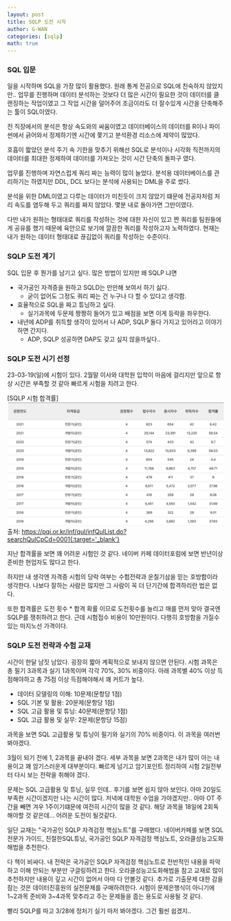 ```yaml
---
layout: post
title: SQLP 도전 시작
author: G-WAN
categories: [sqlp]
math: true
---
```


### SQL 입문
일을 시작하며 SQL을 가장 많이 활용했다.
원래 통계 전공으로 SQL에 친숙하지 않았지만..
업무를 진행하며 데이터 분석하는 것보다 더 많은 시간이 필요한 것이 데이터를 클랜징하는 작업이였고
그 작업 시간을 덜어주어 조금이라도 더 잘수있게 시간을 단축해주는 툴이 SQL이였다.

전 직장에서의 분석은 항상 속도와의 싸움이였고
데이터베이스의 데이터를 R이나 파이썬에서 긁어와서 정제하기엔
시간에 쫓기고 분석환경 리소스에 제약이 많았다.

호흡이 짧았던 분석 주기 속 기한을 맞추기 위해선
SQL로 분석이나 시각화 직전까지의 데이터를 최대한 정제하여 데이터를 가져오는 것이 시간 단축의 돌파구 였다.

업무를 진행하며 자연스럽게 쿼리 짜는 능력이 많이 늘었다.
분석용 데이터베이스를 관리하기는 하였지만 DDL, DCL 보다는 분석에 사용되는 DML을 주로 썼다.

분석을 위한 DML이였고 다루는 데이터가 미친듯이 크지 않았기 떄문에 
전공자처럼 처리 속도를 염두해 두고 쿼리를 짜지 않았다. 몇분 내로 돌아가면 그만이였다.

다만 내가 원하는 형태대로 쿼리를 작성하는 것에 대한 자신이 있고
짠 쿼리를 팀원들에게 공유를 했기 때문에 육안으로 보기에 깔끔한 쿼리를 작성하고자 노력하였다.
현재는 내가 원하는 데이터 형태대로 끊김없이 쿼리를 작성하는 수준이다.


### SQLP 도전 계기
SQL 입문 후 뭔가를 남기고 싶다.
많은 방법이 있지만 왜 SQLP 냐면
- 국가공인 자격증을 원하고 SQLD는 만만해 보여서 하기 싫다.
    - 굳이 없어도 그정도 쿼리 짜는 건 누구나 다 할 수 있다고 생각함.
- 효율적으로 SQL을 짜고 튜닝하고 싶다.
    - 실기과목에 두문제 짱짱히 들어가 있고 배점을 보면 이게 등락을 좌우한다.
- 내년에 ADP를 취득할 생각이 있어서 나 ADP, SQLP 둘다 가지고 있어라고 이야기하면 간지다.
    - ADP, SQLP 성공하면 DAP도 갖고 싶지 않을까싶다..


### SQLP 도전 시기 선정
23-03-19(일)에 시험이 있다.
2월말 이사와 대학원 입학이 마음에 걸리지만 앞으로 항상 시간은 부족할 것 같아 빠르게 시험을 치려고 한다.

[SQLP 시험 합격률]
![passrate](/img/sqlp-2023-02-22-1.png)
출처: https://pqi.or.kr/inf/qul/infQulList.do?searchQulCpCd=0001{:target='_blank'}

지난 합격률을 보면 꽤 어려운 시험인 것 같다.
네이버 카페 데이터포럼에 보면 반년이상 준비한 현업자도 많다고 한다.

하지만 내 생각엔 자격증 시험의 당락 여부는 수험전략과 운칠기삼을 믿는 호방함이라 생각한다.
나보다 잘하는 사람은 많지만 그 사람이 꼭 더 단기간에 합격하리란 법은 없다.

또한 합격률은 도전 횟수 * 합격 확률 이므로 도전횟수를 늘리고 매를 먼저 맞아 결국엔 SQLP를 쟁취하려고 한다.
근데 시험접수 비용이 10만원이다. 다행히 호방함을 가질수있는 마지노선 가격이다.


### SQLP 도전 전략과 수험 교재
시간이 한달 남짓 남았다. 굉장히 짧아 계획적으로 보내지 않으면 안된다.
시험 과목은 총 필기 3과목과 실기 1과목이며 각각 70%, 30% 비중이다.
아래 과목별 40% 이상 득점해야하고 총 75점 이상 득점해야해서 꽤 커트가 높다.

- 데이터 모델링의 이해: 10문제(문항당 1점)
- SQL 기본 및 활용: 20문제(문항당 1점)
- SQL 고급 활용 및 튜닝: 40문제(문항당 1점)
- SQL 고급 활용 및 실무: 2문제(문항당 15점)

과목을 보면 SQL 고급활용 및 튜닝이 필기와 실기의 70% 비중이다.
이 과목을 여러번 봐야겠다.

3월이 되기 전에 1, 2과목을 끝내야 겠다.
세부 과목을 보면 2과목은 내가 많이 아는 내용이고 꽤 암기스러운게 대부분이다.
빠르게 넘기고 암기포인트 정리하여 시험 2일전부터 다시 보는 전략을 취해야 겠다.

문제는 SQL 고급활용 및 튜닝, 실무 인데..
후기를 보면 쉽지 않아 보인다. 아마 20일도 부족한 시간이겠지만 나는 시간이 많다.
저녁에 대학원 수업을 가야겠지만.. 아마 OT 주간을 빼면 겨우 1주이기떄문에 여전히 시간이 많을 것 같다.
해당 과목을 18일에 2회독 해야할 것 같은데... 어려운 도전이 될것같다.

일단 교재는 "국가공인 SQLP 자격검정 핵심노트"를 구매했다.
네이버카페를 보면 SQL 전문가 가이드, 친절한SQL튜닝, 국가공인 SQLP 자격검정 핵심노트, 오라클성능고도화해법을 추천한다.

다 책이 비싸다. 
내 전략은 국가공인 SQLP 자격검정 핵심노트로 전반적인 내용을 파악하고 이해 안되는 부분만 구글링하려고 한다.
오라클성능고도화해법을 참고 교재로 많이 추천하지만 내용이 깊고 시간이 없어서 아마 다 안볼것 같다.
추가로 기출문제 대한 감을 잠는 것은 데이터진흥원의 실전문제를 구매하려한다.
시험이 문제은행식이 아니기에 1~2과목 준비와 3~4과목 맞추라고 주는 문제들을 줍는 용도로 사용될 것 같다.

빨리 SQLP를 따고 3/28에 정처기 실기 마저 봐야겠다.
그건 훨씬 쉽겠지..